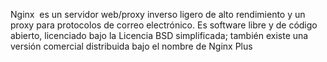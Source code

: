
Nginx ​ es un servidor web/proxy inverso ligero de alto rendimiento y un proxy para protocolos de correo electrónico.​​ 
Es software libre y de código abierto, licenciado bajo la Licencia BSD simplificada; también existe una versión comercial distribuida bajo el nombre de Nginx Plus

